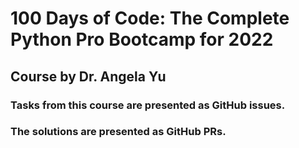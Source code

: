 # 100 Days of Code: The Complete Python Pro Bootcamp for 2022
## Course by Dr. Angela Yu
### Tasks from this course are presented as GitHub issues.
### The solutions are presented as GitHub PRs.
